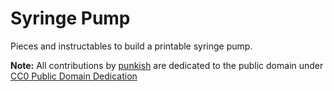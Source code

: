 # Syringe Pump

Pieces and instructables to build a printable syringe pump.

**Note:** All contributions by [punkish](https://github.com/punkish) are dedicated to the public domain under [CC0 Public Domain Dedication](LICENSE)
